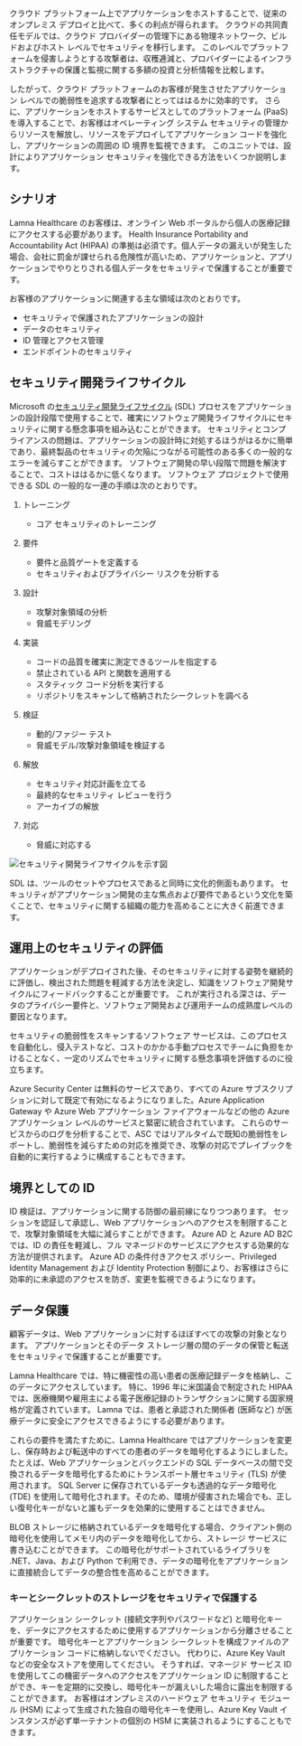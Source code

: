クラウド プラットフォーム上でアプリケーションをホストすることで、従来のオンプレミス デプロイと比べて、多くの利点が得られます。 クラウドの共同責任モデルでは、クラウド プロバイダーの管理下にある物理ネットワーク、ビルドおよびホスト レベルでセキュリティを移行します。 このレベルでプラットフォームを侵害しようとする攻撃者は、収穫逓減と、プロバイダーによるインフラストラクチャの保護と監視に関する多額の投資と分析情報を比較します。

したがって、クラウド プラットフォームのお客様が発生させたアプリケーション レベルでの脆弱性を追求する攻撃者にとってははるかに効率的です。 さらに、アプリケーションをホストするサービスとしてのプラットフォーム (PaaS) を導入することで、お客様はオペレーティング システム セキュリティの管理からリソースを解放し、リソースをデプロイしてアプリケーション コードを強化し、アプリケーションの周囲の ID 境界を監視できます。 このユニットでは、設計によりアプリケーション セキュリティを強化できる方法をいくつか説明します。

## <a name="scenario"></a>シナリオ

Lamna Healthcare のお客様は、オンライン Web ポータルから個人の医療記録にアクセスする必要があります。 Health Insurance Portability and Accountability Act (HIPAA) の準拠は必須です。個人データの漏えいが発生した場合、会社に罰金が課せられる危険性が高いため、アプリケーションと、アプリケーションでやりとりされる個人データをセキュリティで保護することが重要です。

お客様のアプリケーションに関連する主な領域は次のとおりです。

- セキュリティで保護されたアプリケーションの設計
- データのセキュリティ
- ID 管理とアクセス管理
- エンドポイントのセキュリティ

## <a name="security-development-lifecycle"></a>セキュリティ開発ライフサイクル

Microsoft の[セキュリティ開発ライフサイクル](https://www.microsoft.com/sdl) (SDL) プロセスをアプリケーションの設計段階で使用することで、確実にソフトウェア開発ライフサイクルにセキュリティに関する懸念事項を組み込むことができます。 セキュリティとコンプライアンスの問題は、アプリケーションの設計時に対処するほうがはるかに簡単であり、最終製品のセキュリティの欠陥につながる可能性のある多くの一般的なエラーを減らすことができます。 ソフトウェア開発の早い段階で問題を解決することで、コストははるかに低くなります。 ソフトウェア プロジェクトで使用できる SDL の一般的な一連の手順は次のとおりです。

1. トレーニング

    - コア セキュリティのトレーニング

1. 要件

    - 要件と品質ゲートを定義する
    - セキュリティおよびプライバシー リスクを分析する
 
1. 設計

    - 攻撃対象領域の分析
    - 脅威モデリング
 
1. 実装

    - コードの品質を確実に測定できるツールを指定する
    - 禁止されている API と関数を適用する
    - スタティック コード分析を実行する
    - リポジトリをスキャンして格納されたシークレットを調べる
 
1. 検証

    - 動的/ファジー テスト
    - 脅威モデル/攻撃対象領域を検証する
 
1. 解放

    - セキュリティ対応計画を立てる
    - 最終的なセキュリティ レビューを行う
    - アーカイブの解放
 
1. 対応 

    - 脅威に対応する

![セキュリティ開発ライフサイクルを示す図](../media/sdl.png)

SDL は、ツールのセットやプロセスであると同時に文化的側面もあります。 セキュリティがアプリケーション開発の主な焦点および要件であるという文化を築くことで、セキュリティに関する組織の能力を高めることに大きく前進できます。

<!-- Bear in mind that the migration of un-modified applications (especially COTS procured software systems) will not be able to perform many of the steps listed above.
 -->

## <a name="operational-security-assessment"></a>運用上のセキュリティの評価

アプリケーションがデプロイされた後、そのセキュリティに対する姿勢を継続的に評価し、検出された問題を軽減する方法を決定し、知識をソフトウェア開発サイクルにフィードバックすることが重要です。 これが実行される深さは、データのプライバシー要件と、ソフトウェア開発および運用チームの成熟度レベルの要因となります。

セキュリティの脆弱性をスキャンするソフトウェア サービスは、このプロセスを自動化し、侵入テストなど、コストのかかる手動プロセスでチームに負担をかけることなく、一定のリズムでセキュリティに関する懸念事項を評価するのに役立ちます。

Azure Security Center は無料のサービスであり、すべての Azure サブスクリプションに対して既定で有効になるようになりました。Azure Application Gateway や Azure Web アプリケーション ファイアウォールなどの他の Azure アプリケーション レベルのサービスと緊密に統合されています。 これらのサービスからのログを分析することで、ASC ではリアルタイムで既知の脆弱性をレポートし、脆弱性を減らすための対応を推奨でき、攻撃の対応でプレイブックを自動的に実行するように構成することもできます。

<!-- SDL culture
Key Vault / MSI
CSE = App  -> DB & App Storage
Mention approach of code scanning & SDL
Scanning for passwords - Git
 -->

## <a name="identity-as-the-perimeter"></a>境界としての ID

ID 検証は、アプリケーションに関する防御の最前線になりつつあります。 セッションを認証して承認し、Web アプリケーションへのアクセスを制限することで、攻撃対象領域を大幅に減らすことができます。 Azure AD と Azure AD B2C では、ID の責任を軽減し、フル マネージドのサービスにアクセスする効果的な方法が提供されます。 Azure AD の条件付きアクセス ポリシー、Privileged Identity Management および Identity Protection 制御により、お客様はさらに効率的に未承認のアクセスを防ぎ、変更を監視できるようになります。

## <a name="data-protection"></a>データ保護

顧客データは、Web アプリケーションに対するほぼすべての攻撃の対象となります。 アプリケーションとそのデータ ストレージ層の間のデータの保管と転送をセキュリティで保護することが重要です。

Lamna Healthcare では、特に機密性の高い患者の医療記録データを格納し、このデータにアクセスしています。 特に、1996 年に米国議会で制定された HIPAA では、医療機関や雇用主による電子医療記録のトランザクションに関する国家規格が定義されています。 Lamna では、患者と承認された関係者 (医師など) が医療データに安全にアクセスできるようにする必要があります。

これらの要件を満たすために、Lamna Healthcare ではアプリケーションを変更し、保存時および転送中のすべての患者のデータを暗号化するようにしました。 たとえば、Web アプリケーションとバックエンドの SQL データベースの間で交換されるデータを暗号化するためにトランスポート層セキュリティ (TLS) が使用されます。 SQL Server に保存されているデータも透過的なデータ暗号化 (TDE) を使用して暗号化されます。そのため、環境が侵害された場合でも、正しい復号化キーがないと誰もデータを効果的に使用することはできません。

BLOB ストレージに格納されているデータを暗号化する場合、クライアント側の暗号化を使用してメモリ内のデータを暗号化してから、ストレージ サービスに書き込むことができます。 この暗号化がサポートされているライブラリを .NET、Java、および Python で利用でき、データの暗号化をアプリケーションに直接統合してデータの整合性を高めることができます。

### <a name="secure-key-and-secret-storage"></a>キーとシークレットのストレージをセキュリティで保護する

アプリケーション シークレット (接続文字列やパスワードなど) と暗号化キーを、データにアクセスするために使用するアプリケーションから分離させることが重要です。 暗号化キーとアプリケーション シークレットを構成ファイルのアプリケーション コードに格納しないでください。 代わりに、Azure Key Vault などの安全なストアを使用してください。 そうすれば、マネージド サービス ID を使用してこの機密データへのアクセスをアプリケーション ID に制限することができ、キーを定期的に交換し、暗号化キーが漏えいした場合に露出を制限することができます。 お客様はオンプレミスのハードウェア セキュリティ モジュール (HSM) によって生成された独自の暗号化キーを使用し、Azure Key Vault インスタンスが必ず単一テナントの個別の HSM に実装されるようにすることもできます。

<!-- ### Secure and immutable file storage

All Azure storage accounts are encrypted by default using Microsoft managed keys. Azure customers also have the ability to use their own encryption keys (BYOK) to encrypt blob, file and queue data so that even the hosting provider has no access to unencrypted data. Data immutability is often required for auditing purposes or when legal disputes call for data to be effectively frozen for a determined amount of time. Azure has recently introduced an [immutable data storage](https://docs.microsoft.com/azure/storage/blobs/storage-blob-immutable-storage) option known as Write-Once, Read many (WORM) for this scenario. -->
